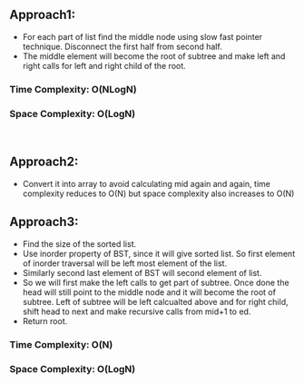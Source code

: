 ## Approach1:
* For each part of list find the middle node using slow fast pointer technique. Disconnect the first half from second half.
* The middle element will become the root of subtree and make left and right calls for left and right child of the root.
​
### Time Complexity: O(NLogN)
### Space Complexity: O(LogN)
​
## Approach2:
* Convert it into array to avoid calculating mid again and again, time complexity reduces to O(N) but space complexity also increases to O(N)
​
## Approach3:
* Find the size of the sorted list.
* Use inorder property of BST, since it will give sorted list. So first element of inorder traversal will be left most element of the list.
* Similarly second last element of BST will second element of list.
* So we will first make the left calls to get part of subtree. Once done the head will still point to the middle node and it will become the root of subtree. Left of subtree will be left calcualted above and for right child, shift head to next and make recursive calls from mid+1 to ed.
* Return root.
​
### Time Complexity: O(N)
### Space Complexity: O(LogN)